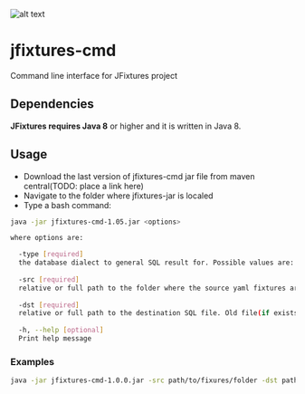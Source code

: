 ![alt text](https://travis-ci.org/vkorobkov/jfixtures-cmd.svg?branch=master "Build status")

# jfixtures-cmd
Command line interface for JFixtures project

## Dependencies
**JFixtures requires Java 8** or higher and it is written in Java 8.

## Usage
* Download the last version of jfixtures-cmd jar file from maven central(TODO: place a link here)
* Navigate to the folder where jfixtures-jar is localed
* Type a bash command:
```bash
java -jar jfixtures-cmd-1.05.jar <options>

where options are:

  -type [required] 
  the database dialect to general SQL result for. Possible values are: postgres, mysql, h2, clickhouse. Not cases sensitive
  
  -src [required] 
  relative or full path to the folder where the source yaml fixtures are
  
  -dst [required] 
  relative or full path to the destination SQL file. Old file(if exists) will be overriten.
  
  -h, --help [optional]
  Print help message
```

### Examples
```bash
java -jar jfixtures-cmd-1.0.0.jar -src path/to/fixures/folder -dst path/to/ouput/file.sql -type postgres
```
